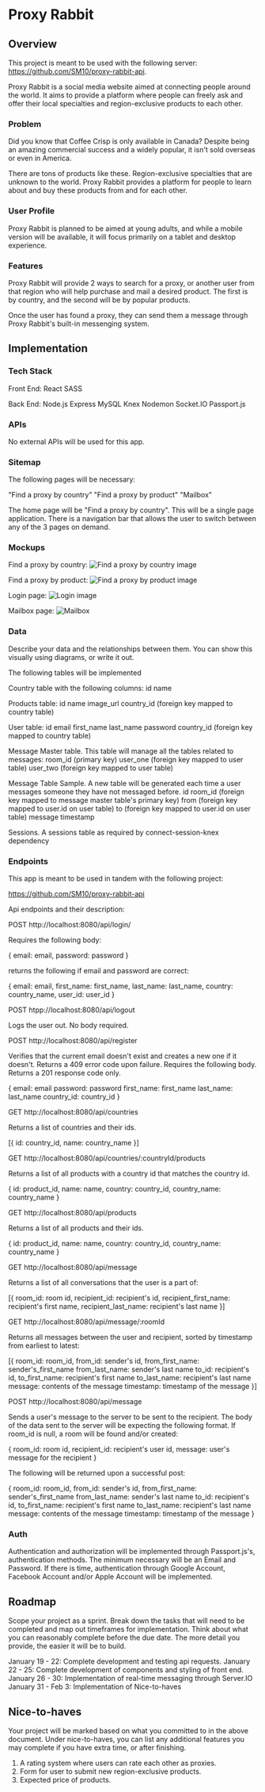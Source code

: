 # Proxy Rabbit

## Overview

This project is meant to be used with the following server: https://github.com/SM10/proxy-rabbit-api.

Proxy Rabbit is a social media website aimed at connecting people around the world. It aims to provide a platform where people can freely ask and offer their local specialties and region-exclusive products to each other.

### Problem

Did you know that Coffee Crisp is only available in Canada? Despite being an amazing commercial success and a widely popular, it isn't sold overseas or even in America.

There are tons of products like these. Region-exclusive specialties that are unknown to the world. Proxy Rabbit provides a platform for people to learn about and buy these products from and for each other.

### User Profile

Proxy Rabbit is planned to be aimed at young adults, and while a mobile version will be available, it will focus primarily on a tablet and desktop experience.

### Features

Proxy Rabbit will provide 2 ways to search for a proxy, or another user from that region who will help purchase and mail a desired product. The first is by country, and the second will be by popular products.

Once the user has found a proxy, they can send them a message through Proxy Rabbit's built-in messenging system.

## Implementation

### Tech Stack

Front End:
React
SASS

Back End:
Node.js
Express
MySQL
Knex
Nodemon
Socket.IO
Passport.js

### APIs

No external APIs will be used for this app.

### Sitemap

The following pages will be necessary:

"Find a proxy by country"
"Find a proxy by product"
"Mailbox"

The home page will be "Find a proxy by country". This will be a single page application. There is a navigation bar that allows the user to switch between any of the 3 pages on demand.

### Mockups

Find a proxy by country:
![Find a proxy by country image](./src/assets/images/proxy-rabbit-home-page.jpg)

Find a proxy by product:
![Find a proxy by product image](./src/assets/images/proxy-rabbit-by-product.jpg)

Login page:
![Login image](./src/assets/images/proxy-rabbit-login.jpg)

Mailbox page:
![Mailbox](./src/assets/images/proxy-rabbit-mailbox.jpg)

### Data

Describe your data and the relationships between them. You can show this visually using diagrams, or write it out.

The following tables will be implemented

Country table with the following columns:
id
name

Products table:
id
name
image_url
country_id (foreign key mapped to country table)

User table:
id
email
first_name
last_name
password
country_id (foreign key mapped to country table)

Message Master table. This table will manage all the tables related to messages:
room_id (primary key)
user_one (foreign key mapped to user table)
user_two (foreign key mapped to user table)

Message Table Sample. A new table will be generated each time a user messages someone they have not messaged before.
id
room_id (foreign key mapped to message master table's primary key)
from (foreign key mapped to user.id on user table)
to (foreign key mapped to user.id on user table)
message
timestamp

Sessions. A sessions table as required by connect-session-knex dependency

### Endpoints

This app is meant to be used in tandem with the following project:

https://github.com/SM10/proxy-rabbit-api

Api endpoints and their description:

POST http://localhost:8080/api/login/

Requires the following body:

{
    email: email,
    password: password
}

returns the following if email and password are correct:

{
    email: email,
    first_name: first_name,
    last_name: last_name,
    country: country_name,
    user_id: user_id
}

POST htpp://localhost:8080/api/logout

Logs the user out. No body required.

POST http://localhost:8080/api/register

Verifies that the current email doesn't exist and creates a new one if it doesn't. Returns a 409 error code upon failure. Requires the following body. Returns a 201 response code only.

{
    email: email
    password: password
    first_name: first_name
    last_name: last_name
    country_id: country_id
}

GET http://localhost:8080/api/countries

Returns a list of countries and their ids.

[{
    id: country_id,
    name: country_name
}]

GET http://localhost:8080/api/countries/:countryId/products

Returns a list of all products with a country id that matches the country id.

{
    id: product_id,
    name: name,
    country: country_id,
    country_name: country_name
}

GET http://localhost:8080/api/products

Returns a list of all products and their ids.

{
    id: product_id,
    name: name,
    country: country_id,
    country_name: country_name
}

GET http://localhost:8080/api/message

Returns a list of all conversations that the user is a part of:

[{
    room_id: room id,
    recipient_id: recipient's id,
    recipient_first_name: recipient's first name,
    recipient_last_name: recipient's last name
}]

GET http://localhost:8080/api/message/:roomId

Returns all messages between the user and recipient, sorted by timestamp from earliest to latest:

[{
    room_id: room_id,
    from_id: sender's id,
    from_first_name: sender's_first_name
    from_last_name: sender's last name
    to_id: recipient's id,
    to_first_name: recipient's first name
    to_last_name: recipient's last name
    message: contents of the message
    timestamp: timestamp of the message
}]

POST http://localhost:8080/api/message

Sends a user's message to the server to be sent to the recipient. The body of the data sent to the server will be expecting the following format. If room_id is null, a room will be found and/or created:

{
    room_id: room id,
    recipient_id: recipient's user id,
    message: user's message for the recipient
}

The following will be returned upon a successful post:

{
    room_id: room_id,
    from_id: sender's id,
    from_first_name: sender's_first_name
    from_last_name: sender's last name
    to_id: recipient's id,
    to_first_name: recipient's first name
    to_last_name: recipient's last name
    message: contents of the message
    timestamp: timestamp of the message
}

### Auth

Authentication and authorization will be implemented through Passport.js's, authentication methods. The minimum necessary will be an Email and Password. If there is time, authentication through Google Account, Facebook Account and/or Apple Account will be implemented.

## Roadmap

Scope your project as a sprint. Break down the tasks that will need to be completed and map out timeframes for implementation. Think about what you can reasonably complete before the due date. The more detail you provide, the easier it will be to build.

January 19 - 22: Complete development and testing api requests.
January 22 - 25: Complete development of components and styling of front end.
January 26 - 30: Implementation of real-time messaging through Server.IO
January 31 - Feb 3: Implementation of Nice-to-haves

## Nice-to-haves

Your project will be marked based on what you committed to in the above document. Under nice-to-haves, you can list any additional features you may complete if you have extra time, or after finishing.

1. A rating system where users can rate each other as proxies.
2. Form for user to submit new region-exclusive products.
3. Expected price of products.
